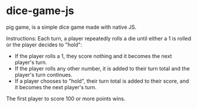 # dice-game-js
pig game, is a simple dice game made with native JS. 

Instructions:
Each turn, a player repeatedly rolls a die until either a 1 is rolled or the player decides to "hold":

 * If the player rolls a 1, they score nothing and it becomes the next player's turn.
 * If the player rolls any other number, it is added to their turn total and the player's turn continues.
 * If a player chooses to "hold", their turn total is added to their score, and it becomes the next player's turn.

The first player to score 100 or more points wins. 
